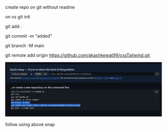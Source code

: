 create repo on git without readme

on vs git init

git add .

git commit -m "added"

git branch -M main

git remote add origin https://github.com/akashkewat99/cssTailwind.git

![alt text](image.png)

follow using above snap
